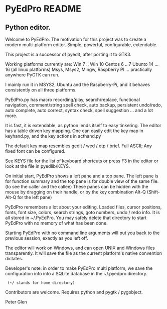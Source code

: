 #   PyEdPro README

## Python editor.
 
   Welcome to PyEdPro. The motivation for this project was to create a modern
multi-platform editor. Simple, powerful, configurable, extendable.

 This project is a successor of pyedit, after porting it to GTK3.

  Working platforms currently are: Win 7 .. Win 10 Centos 6 .. 7 Ubunto 14 ... 16
(all linux platforms) Msys, Msys2, Mingw, Raspberry PI ... practically
 anywhere PyGTK can run.
 
  I mainly run it in MSYS2, Ubuntu and the Raspberry-Pi, and it behaves consistently
on all three platforms.
 
   PyEdPro.py has macro recording/play, search/replace, functional navigation,
comment/string spell check, auto backup, persistent undo/redo, auto complete,
auto correct, syntax check, spell suggestion ... and a lot more.
   
   It is fast, it is extendable, as python lends itself to easy tinkering. The
editor has a table driven key mapping. One can easily edit the key map in
keyhand.py, and the key actions in acthand.py

The default key map resembles gedit / wed / etp / brief. Full ASCII; 
 Any fixed font can be configured. 

  See KEYS file for the list of keyboard shortcuts or press F3 in the
editor or look at the file in pyedlib/KEYS.

  On initial start, PyEdPro shows a left pane and a top pane. The left pane 
is for function summary and the top pane is for double view of the same file.
(to see the caller and the callee) These panes can be hidden with the mouse by 
dragging on their handle, or by the key combination Alt-Q (Shift-Alt-Q for
the left pane) 

 PyEdPro remembers a lot about your editing. Loaded files, cursor positions,
fonts, font size, colors, search strings, goto numbers, undo / redo info.
It is all stored in ~/.PyEdPro. You may safely delete that directory to start
 PyEdPro with no memory of what has been done.

  Starting PyEdPro with no command line arguments will put you back to the 
 previous session, exactly as you left off.

 The editor will work on Windows, and can open UNIX and Windows files
transparently. It will save the file as the current platform's native 
convention dictates.

  Developer's note: in order to make PyEdPro multi platform, we save
the configuration info into a SQLite database in the ~/.pyedpro directory.

     (~/ stands for home directory)

 Contributors are welcome. Requires python and pygtk / pygobject.

 
  Peter Glen







